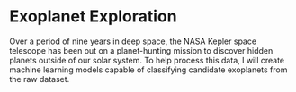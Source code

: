 # Exoplanet Exploration

Over a period of nine years in deep space, the NASA Kepler space telescope has been out on a planet-hunting mission to discover hidden planets outside of our solar system. 
To help process this data, I will create machine learning models capable of classifying candidate exoplanets from the raw dataset.
